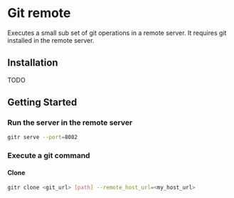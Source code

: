 # Git remote

Executes a small sub set of git operations in a remote server. It requires git installed in the remote server.

## Installation

TODO

## Getting Started


### Run the server in the remote server

```bash
gitr serve --port=8082
```

### Execute a git command

#### Clone

```bash
gitr clone <git_url> [path] --remote_host_url=<my_host_url>
```


